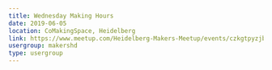 ```yaml
---
title: Wednesday Making Hours
date: 2019-06-05
location: CoMakingSpace, Heidelberg
link: https://www.meetup.com/Heidelberg-Makers-Meetup/events/czkgtpyzjbhb/
usergroup: makershd
type: usergroup
---
```


